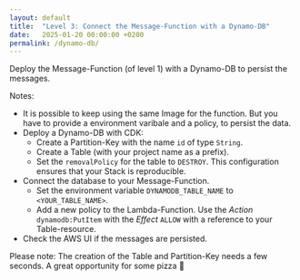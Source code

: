 ```yaml
---
layout: default
title:  "Level 3: Connect the Message-Function with a Dynamo-DB"
date:   2025-01-20 00:00:00 +0200
permalink: /dynamo-db/
---
```


Deploy the Message-Function (of level 1) with a Dynamo-DB to persist the messages.

Notes:
- It is possible to keep using the same Image for the function. But you have to provide a environment varibale and a policy, to persist the data.
- Deploy a Dynamo-DB with CDK:
  - Create a Partition-Key with the name `id` of type `String`.
  - Create a Table (with your project name as a prefix).
  - Set the `removalPolicy` for the table to `DESTROY`. This configuration ensures that your Stack is reproducible.
- Connect the database to your Message-Function.
  - Set the environment variable `DYNAMODB_TABLE_NAME` to `<YOUR_TABLE_NAME>`.
  - Add a new policy to the Lambda-Function. Use the <i>Action</i> `dynamodb:PutItem` with the <i>Effect</i> `ALLOW` with a reference to your Table-resource.
- Check the AWS UI if the messages are persisted.

Please note: The creation of the Table and Partition-Key needs a few seconds. A great opportunity for some pizza 🍕 
